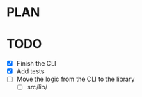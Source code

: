# PLAN

# TODO

- [x] Finish the CLI
- [x] Add tests
- [ ] Move the logic from the CLI to the library
  - [ ] src/lib/
